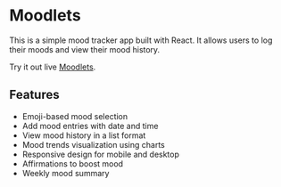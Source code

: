 # Moodlets

This is a simple mood tracker app built with React. It allows users to log their moods and view their mood history.

Try it out live [Moodlets](https://moodlets.pages.dev).

## Features

- Emoji-based mood selection
- Add mood entries with date and time
- View mood history in a list format
- Mood trends visualization using charts
- Responsive design for mobile and desktop
- Affirmations to boost mood
- Weekly mood summary 
